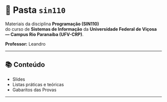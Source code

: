 # 📁 Pasta `sin110`

Materiais da disciplina **Programação (SIN110)**  
do curso de **Sistemas de Informação** da **Universidade Federal de Viçosa — Campus Rio Paranaíba (UFV-CRP)**.

**Professor:** Leandro

---

## 📚 Conteúdo

- Slides
- Listas práticas e teóricas
- Gabaritos das Provas

---
